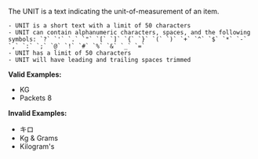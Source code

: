<!-- markdownlint-disable-file first-line-h1 -->
The UNIT is a text indicating the unit-of-measurement of an item.

```info
- UNIT is a short text with a limit of 50 characters
- UNIT can contain alphanumeric characters, spaces, and the following symbols: `?` `'` `.` `"` `[` `]` `{` `}` `(` `)` `+` `^` `$` `*` `-` `,` `:` `;` `@` `!` `#` `%` `&` `_` `=`
- UNIT has a limit of 50 characters
- UNIT will have leading and trailing spaces trimmed
```

**Valid Examples:**

* KG
* Packets 8

**Invalid Examples:**

* キロ
* Kg & Grams
* Kilogram's
